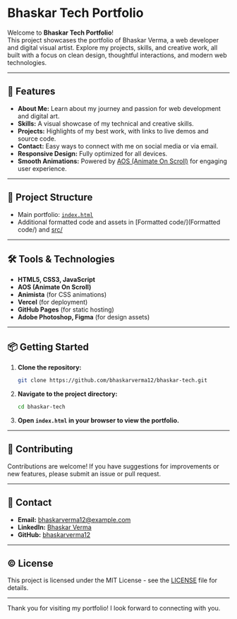 # Bhaskar Tech Portfolio

Welcome to **Bhaskar Tech Portfolio**!  
This project showcases the portfolio of Bhaskar Verma, a web developer and digital visual artist. Explore my projects, skills, and creative work, all built with a focus on clean design, thoughtful interactions, and modern web technologies.

---

## 🚀 Features

- **About Me:** Learn about my journey and passion for web development and digital art.
- **Skills:** A visual showcase of my technical and creative skills.
- **Projects:** Highlights of my best work, with links to live demos and source code.
- **Contact:** Easy ways to connect with me on social media or via email.
- **Responsive Design:** Fully optimized for all devices.
- **Smooth Animations:** Powered by [AOS (Animate On Scroll)](https://github.com/michalsnik/aos) for engaging user experience.

---

## 📂 Project Structure

- Main portfolio: [`index.html`](index.html)
- Additional formatted code and assets in [Formatted code/](Formatted code/) and [src/](src/)

---

## 🛠️ Tools & Technologies

- **HTML5, CSS3, JavaScript**
- **AOS (Animate On Scroll)**
- **Animista** (for CSS animations)
- **Vercel** (for deployment)
- **GitHub Pages** (for static hosting)
- **Adobe Photoshop, Figma** (for design assets)

---

## 📦 Getting Started

1. **Clone the repository:**
   ```sh
   git clone https://github.com/bhaskarverma12/bhaskar-tech.git
   ```
2. **Navigate to the project directory:**
   ```sh
   cd bhaskar-tech
   ```
3. **Open `index.html` in your browser to view the portfolio.**

---

## 🤝 Contributing

Contributions are welcome! If you have suggestions for improvements or new features, please submit an issue or pull request.

---

## 📧 Contact

- **Email:** bhaskarverma12@example.com
- **LinkedIn:** [Bhaskar Verma](https://www.linkedin.com/in/bhaskarverma12)
- **GitHub:** [bhaskarverma12](https://github.com/bhaskarverma12)

---

## ©️ License

This project is licensed under the MIT License - see the [LICENSE](LICENSE) file for details.

---

Thank you for visiting my portfolio! I look forward to connecting with you.
